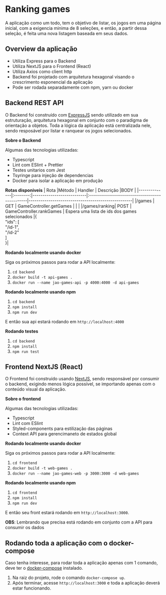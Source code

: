 # Ranking games

A aplicação como um todo, tem o objetivo de listar, os jogos em uma página inicial, com a exigencia minima de 8 seleções, e então, a partir dessa seleção, é feita uma nova listagem baseada em seus dados.

## Overview da aplicação
- Utiliza Express para o Backend
- Utiliza NextJS para o Frontend (React)
- Utiliza Axios como client http
- Backend foi projetado com arquitetura hexagonal visando o crescrimento esponencial da aplicação
- Pode ser rodada separadamente com npm, yarn ou docker

## Backend REST API
O Backend foi construído com [ExpressJS](https://expressjs.com/pt-br/) sendo utilizado em sua estruturação, arquitetura hexagonal em conjunto com o paradigma de orientação a objetos. Toda a lógica da aplicação está centralizada nele, sendo resposável por listar e ranquear os jogos selecionados.

**Sobre o Backend**

Algumas das tecnologias utilizadas:
- Typescript
- Lint com ESlint + Prettier
- Testes unitarios com Jest
- Tsyringe para injeção de dependencias
- Docker para isolar a aplicação em produção

**Rotas disponiveis**
| Rota         |Método    | Handler                   | Descrição                                      |BODY                                                |
|--------------|:--------:|---------------------------|:-----------------------------------------------|----------------------------------------------------|
|/games        |    GET   | GameController.getGames   |                                                |                                                    |
|/games/ranking|    POST  | GameController.rankGames  | Espera uma lista de ids dos games selecionados |{ <br /> "ids": [<br />"/id-1",<br />"/id-2"<br />] <br/>}|

**Rodando localmente usando docker**

Siga os próximos passos para rodar a API localmente:

1. `cd backend`
2. `docker build -t api-games .`
3. `docker run --name jao-games-api -p 4000:4000 -d api-games`


**Rodando localmente usando npm**

1. `cd backend`
2. `npm install`
3. `npm run dev`

E então sua api estará rodando em `http://localhost:4000`

**Rodando testes**

1. `cd backend`
2. `npm install`
3. `npm run test`

## Frontend NextJS (React)

O Frontend foi construído usando [NextJS](https://nextjs.org/), sendo responsável por consumir o backend, exigindo menos lógica possível, se importando apenas com o conteúdo visual da aplicação.

**Sobre o frontend**

Algumas das tecnologias utilizadas:
- Typescript
- Lint com ESlint
- Styled-components para estilização das páginas
- Context API para gerencimaneto de estados global

**Rodando localmente usando docker**

Siga os próximos passos para rodar a API localmente:

1. `cd frontend`
2. `docker build -t web-games .`
3. `docker run --name jao-games-web -p 3000:3000 -d web-games`


**Rodando localmente usando npm**

1. `cd frontend`
2. `npm install`
3. `npm run dev`

E então seu front estará rodando em `http://localhost:3000`.

**OBS**: Lembrando que precisa está rodando em conjunto com a API para consumir os dados
## Rodando toda a aplicação com o docker-compose

Caso tenha interesse, para rodar toda a aplicação apenas com 1 comando, deve ter o [docker-compose](https://docs.docker.com/compose/install/#install-compose) instalado.

1. Na raiz do projeto, rode o comando `docker-compose up`.
2. Após terminar, acesse `http://localhost:3000` e toda a aplicação deverá estar funcionando.

